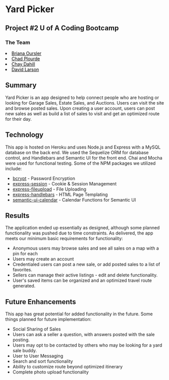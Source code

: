 
<h1>Yard Picker</h1>

<h2>Project #2 U of A Coding Bootcamp</h2>

<h3>The Team</h3>

<li><a style="color:black" href="https://github.com/Boursler">Briana Oursler</a></li>
<li><a style="color:black" href="https://github.com/Cdplourde">Chad Plourde</a></li> 
<li><a style="color:black" href="https://github.com/cfdahill">Chay Dahill</a></li>
<li><a style="color:black" href="https://github.com/dvdlarson">David Larson</a></li>

<h2>Summary</h2>
<p>Yard Picker is an app designed to help connect people who are hosting or looking for Garage Sales, Estate Sales, and Auctions. Users can visit the site and browse posted sales. Upon creating a user account, users can post new sales as well as build a list of sales to visit and get an optimized route for their day.</p>

<h2>Technology</h2>
<p>This app is hosted on Heroku and uses Node.js and Express with a MySQL database on the back end. We used the Sequelize ORM for database control, and Handlebars and Semantic UI for the front end. Chai and Mocha were used for functional testing. Some of the NPM packages we utilized include:</p>
<ul>
<li><a href="https://www.npmjs.com/package/bcrypt">bcrypt</a> - Password Encryption</li>
<li><a href="https://www.npmjs.com/package/express-session">express-session</a> - Cookie & Session Management</li>
<li><a href="https://www.npmjs.com/package/express-fileupload">express-fileupload</a> - File Uploading</li>
<li><a href="https://www.npmjs.com/package/express-handlebars">express-handlebars</a> - HTML Page Templating</li>
<li><a href="https://www.npmjs.com/package/express-fileupload">semantic-ui-calendar</a> - Calendar Functions for Semantic UI</li>
</ul>

<h2>Results</h2>
<p>The application ended up essentially as designed, although some planned functionality was pushed due to time constraints. As delivered, the app meets our minimum basic requirements for functionality:</p>
<ul>
<li>Anonymous users may browse sales and see all sales on a map with a pin for each</li>
<li>Users may create an account</li>
<li>Credentialed users can post a new sale, or add posted sales to a list of favorites.</li>
<li>Sellers can manage their active listings - edit and delete functionality.</li>
<li>User's saved items can be organized and an optimized travel route generated.</li>
</ul>

<h2>Future Enhancements</h2>
<p>This app has great potential for added functionality in the future. Some things planned for future implementation:</p>
<ul>
<li>Social Sharing of Sales</li>
<li>Users can ask a seller a question, with answers posted with the sale posting.</li>
<li>Users may opt to be contacted by others who may be looking for a yard sale buddy.</li>
<li>User to User Messaging</li>
<li>Search and sort functionality</li>
<li>Ability to customize route beyond optimized itinerary</li>
<li>Complete photo upload functionality</li>

</ul>
